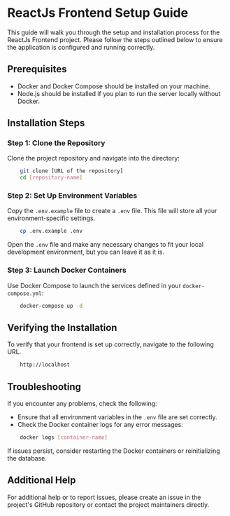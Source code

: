 # ReactJs Frontend Setup Guide

This guide will walk you through the setup and installation process for the ReactJs Frontend project. Please follow the steps outlined below to ensure the application is configured and running correctly.

## Prerequisites

- Docker and Docker Compose should be installed on your machine.
- Node.js should be installed if you plan to run the server locally without Docker.

## Installation Steps

### Step 1: Clone the Repository

Clone the project repository and navigate into the directory:

```bash
    git clone [URL of the repository]
    cd [repository-name]
```

### Step 2: Set Up Environment Variables

Copy the `.env.example` file to create a `.env` file. This file will store all your environment-specific settings.

```bash
    cp .env.example .env
```

Open the `.env` file and make any necessary changes to fit your local development environment, but you can leave it as it is.


### Step 3: Launch Docker Containers


Use Docker Compose to launch the services defined in your `docker-compose.yml`:

```bash
    docker-compose up -d
```

Verifying the Installation
--------------------------

To verify that your frontend is set up correctly, navigate to the following URL.

```bash
    http://localhost
```

Troubleshooting
---------------

If you encounter any problems, check the following:
- Ensure that all environment variables in the `.env` file are set correctly.
- Check the Docker container logs for any error messages:

```bash
    docker logs [container-name]
```

If issues persist, consider restarting the Docker containers or reinitializing the database.

Additional Help
---------------

For additional help or to report issues, please create an issue in the project's GitHub repository or contact the project maintainers directly.
